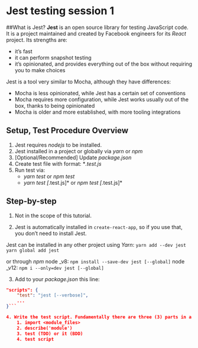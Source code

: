 # Jest testing session 1

##What is Jest?
**Jest** is an open source library for testing JavaScript code. It is a project maintained and created by Facebook engineers for its *React* project. Its strengths are:

 * it’s fast
 * it can perform snapshot testing
 * it’s opinionated, and provides everything out of the box without requiring you to make choices

Jest is a tool very similar to Mocha, although they have differences:

 * Mocha is less opinionated, while Jest has a certain set of conventions
 * Mocha requires more configuration, while Jest works usually out of the box, thanks to being opinionated
 * Mocha is older and more established, with more tooling integrations

## Setup, Test Procedure Overview

 1. Jest requires *nodejs* to be installed.
 2. Jest installed in a project or globally via *yarn* or *npm*
 3. [Optional/Recommended] Update *package.json*
 4. Create test file with format: **.test.js*
 5. Run test via:
    * *yarn test* or *npm test*
    * *yarn test [*.test.js]* or *npm test [*.test.js]*


## Step-by-step
1. Not in the scope of this tutorial.

2. Jest is automatically installed in ```create-react-app```, so if you use that, you don’t need to install Jest.

Jest can be installed in any other project using *Yarn*:
```yarn add --dev jest```
```yarn global add jest```

or through *npm*
node _v8: ```npm install --save-dev jest [--global]```
node _v12: ```npm i --only=dev jest [--global]```

3. Add to your *package.json* this line:
```json
"scripts": { 
    "test": "jest [--verbose]", 
    ... 
}```

4. Write the test script. Fundamentally there are three (3) parts in a test script:
    1. import <module_files>
    2. describe('module')
    3. test (TDD) or it (BDD)
    4. test script